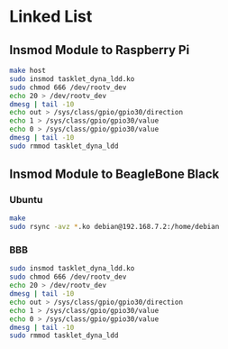# Linked List
## Insmod Module to Raspberry Pi
```bash
make host
sudo insmod tasklet_dyna_ldd.ko
sudo chmod 666 /dev/rootv_dev
echo 20 > /dev/rootv_dev
dmesg | tail -10
echo out > /sys/class/gpio/gpio30/direction
echo 1 > /sys/class/gpio/gpio30/value
echo 0 > /sys/class/gpio/gpio30/value
dmesg | tail -10
sudo rmmod tasklet_dyna_ldd
```
## Insmod Module to BeagleBone Black
### Ubuntu
```bash
make
sudo rsync -avz *.ko debian@192.168.7.2:/home/debian
```
### BBB
```bash
sudo insmod tasklet_dyna_ldd.ko
sudo chmod 666 /dev/rootv_dev
echo 20 > /dev/rootv_dev
dmesg | tail -10
echo out > /sys/class/gpio/gpio30/direction
echo 1 > /sys/class/gpio/gpio30/value
echo 0 > /sys/class/gpio/gpio30/value
dmesg | tail -10
sudo rmmod tasklet_dyna_ldd
```